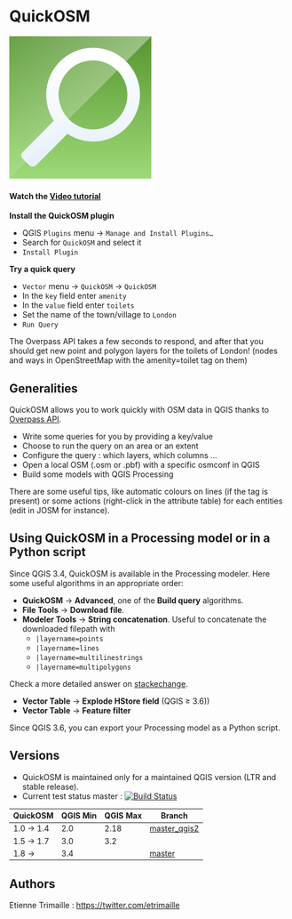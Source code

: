 # QuickOSM

![Logo of QuickOSM](resources/QuickOSM.svg)

#### Watch the [Video tutorial](https://vimeo.com/108737868)

**Install the QuickOSM plugin**
* QGIS `Plugins` menu -> `Manage and Install Plugins…`
* Search for `QuickOSM` and select it
* `Install Plugin`

**Try a quick query**
* `Vector` menu -> `QuickOSM` -> `QuickOSM`
* In the `key` field enter `amenity`
* In the `value` field enter `toilets`
* Set the name of the town/village to `London`
* `Run Query`

The Overpass API takes a few seconds to respond, and after that you should get new 
point and polygon layers for the toilets of London! (nodes and ways in OpenStreetMap 
with the amenity=toilet tag on them) 


## Generalities

QuickOSM allows you to work quickly with OSM data in QGIS thanks to [Overpass API][Overpass].
* Write some queries for you by providing a key/value
* Choose to run the query on an area or an extent
* Configure the query : which layers, which columns ...
* Open a local OSM (.osm or .pbf) with a specific osmconf in QGIS
* Build some models with QGIS Processing

There are some useful tips, like automatic colours on lines (if the tag is present)
 or some actions (right-click in the attribute table) for each entities (edit in JOSM for instance).

[Overpass]: https://wiki.openstreetmap.org/wiki/Overpass_API

## Using QuickOSM in a Processing model or in a Python script

Since QGIS 3.4, QuickOSM is available in the Processing modeler.
Here some useful algorithms in an appropriate order:
* **QuickOSM** -> **Advanced**, one of the **Build query** algorithms.
* **File Tools** -> **Download file**.
* **Modeler Tools** -> **String concatenation**. 
Useful to concatenate the downloaded filepath with
  * `|layername=points`
  * `|layername=lines`
  * `|layername=multilinestrings`
  * `|layername=multipolygons`
 
Check a more detailed answer on [stackechange](https://gis.stackexchange.com/a/313360/24505).
* **Vector Table** -> **Explode HStore field** (QGIS ≥ 3.6))
* **Vector Table** -> **Feature filter**

Since QGIS 3.6, you can export your Processing model as a Python script.

## Versions

* QuickOSM is maintained only for a maintained QGIS version (LTR and stable release).
* Current test status master : [![Build Status](https://travis-ci.org/3liz/QuickOSM.svg)](https://travis-ci.org/3liz/QuickOSM)

| QuickOSM   | QGIS Min | QGIS Max | Branch       |
|------------|----------|----------|--------------|
| 1.0 -> 1.4 | 2.0      | 2.18     | [master_qgis2](https://github.com/3liz/QuickOSM/tree/master_qgis2) |
| 1.5 -> 1.7 | 3.0      | 3.2      |              |
| 1.8 ->     | 3.4      |          | [master](https://github.com/3liz/QuickOSM/tree/master)       |

## Authors

Etienne Trimaille : https://twitter.com/etrimaille